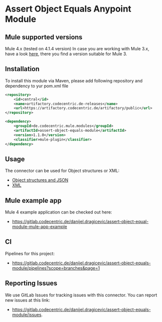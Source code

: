 # Assert Object Equals Anypoint Module

## Mule supported versions
Mule 4.x (tested on 4.1.4 version)
In case you are working with Mule 3.x, have a look [here](https://github.com/rbutenuth/assert-object-equals-connector), there you find a version suitable for Mule 3.

## Installation

To install this module via Maven, please add following repository and dependency to yur pom.xml file

```xml
<repository>
    <id>central</id>
    <name>artifactory.codecentric.de-releases</name>
    <url>https://artifactory.codecentric.de/artifactory/public</url>
</repository>

<dependency>
    <groupId>de.codecentric.mule.modules</groupId>
    <artifactId>assert-object-equals-module</artifactId>
    <version>1.1.0</version>
    <classifier>mule-plugin</classifier>
</dependency>
```

## Usage

The connector can be used for Object structures or XML:

* [Object structures and JSON](../docs/compare-objects.md)
* [XML](../docs/compare-xml.md)

## Mule example app

Mule 4 example application can be checked out here:
* https://gitlab.codecentric.de/danijel.dragicevic/assert-object-equal-module-mule-app-example

## CI

Pipelines for this project:
* https://gitlab.codecentric.de/danijel.dragicevic/assert-object-equals-module/pipelines?scope=branches&page=1

## Reporting Issues

We use GitLab Issues for tracking issues with this connector. You can report new issues at this link:
* https://gitlab.codecentric.de/danijel.dragicevic/assert-object-equals-module/issues.